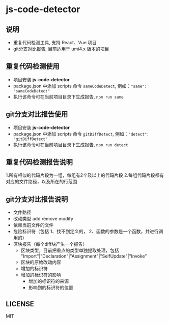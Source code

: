 # js-code-detector

## 说明
- 重复代码检测工具, 支持 React、Vue 项目
- git分支对比报告, 目前适用于 umi4.x 版本的项目


## 重复代码检测使用
- 项目安装 **js-code-detector**
- package.json 中添加 scripts 命令 ```sameCodeDetect```, 例如：```"same": "sameCodeDetect"```
- 执行该命令可在当前项目目录下生成报告, ```npm run same```

## git分支对比报告使用
- 项目安装 **js-code-detector**
- package.json 中添加 scripts 命令 ```gitDiffDetect```, 例如：```"detect": "gitDiffDetect"```
- 执行该命令可在当前项目目录下生成报告, ```npm run detect```

## 重复代码检测报告说明
1.所有相似的代码片段为一组，每组有2个及以上的代码片段
2.每组代码片段都有对应的文件路径，以及所在的行范围


## git分支对比报告说明
- 文件路径
- 改动类型 add remove modify
- 依赖当前文件的文件
- 危险标识符（包括 1、找不到定义的， 2、函数的参数是一个函数，并进行调用的）
- 区块报告（每个diff块产生一个报告）
  - 区块类型，目前把重点的类型单独提取处理，包括 "Import"|"Declaration"|"Assignment"|"SelfUpdate"|"Invoke"
  - 区块的原始改动内容
  - 增加的标识符
  - 增加的标识符的影响
    - 增加的标识符的来源
    - 影响到的标识符的位置


## LICENSE

MIT
